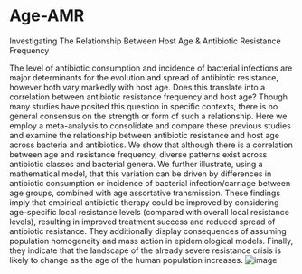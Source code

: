 # Age-AMR
Investigating The Relationship Between Host Age &amp; Antibiotic Resistance Frequency

The level of antibiotic consumption and incidence of bacterial infections are major determinants for the evolution and spread of antibiotic resistance, however both vary markedly with host age. Does this translate into a correlation between antibiotic resistance frequency and host age? Though many studies have posited this question in specific contexts, there is no general consensus on the strength or form of such a relationship. Here we employ a meta-analysis to consolidate and compare these previous studies and examine the relationship between antibiotic resistance and host age across bacteria and antibiotics. We show that although there is a correlation between age and resistance frequency, diverse patterns exist across antibiotic classes and bacterial genera. We further illustrate, using a mathematical model, that this variation can be driven by differences in antibiotic consumption or incidence of bacterial infection/carriage between age groups, combined with age assortative transmission. These findings imply that empirical antibiotic therapy could be improved by considering age-specific local resistance levels (compared with overall local resistance levels), resulting in improved treatment success and reduced spread of antibiotic resistance. They additionally display consequences of assuming population homogeneity and mass action in epidemiological models. Finally, they indicate that the landscape of the already severe resistance crisis is likely to change as the age of the human population increases. ![image](https://user-images.githubusercontent.com/78858900/205290020-df38488c-1653-465b-a854-2829ecb92678.png)
